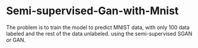 # Semi-supervised-Gan-with-Mnist
The problem is to train the model to predict MNIST data, with only 100 data labeled and the rest of the data unlabeled. using the semi-supervised SGAN or GAN.
